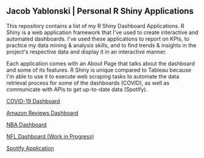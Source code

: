 ## Jacob Yablonski | Personal R Shiny Applications

This repository contains a list of my R Shiny Dashboard Applications.  R Shiny is a web application framework that I've used to create interactive and automated dashboards.  I've used these applications to report on KPIs, to practice my data mining & analysis skills, and to find trends & insights in the project's respective data and display it in an interactive manner.

Each application comes with an About Page that talks about the dashboard and some of its features.  R Shiny is unique compared to Tableau because I'm able to use it to execute web scraping tasks to automate the data retrieval process for some of the dashboards (COVID), as well as communicate with APIs to get up-to-date data (Spotify).  

[COVID-19 Dashboard](https://jyablonski.shinyapps.io/covid19)

[Amazon Reviews Dashboard](https://jyablonski.shinyapps.io/amazon-dashboard/)

[NBA Dashboard](https://jyablonski.shinyapps.io/nbadashboard/)

[NFL Dashboard (Work in Progress)](https://jyablonski.shinyapps.io/nfl_rshiny/)

[Spotify Application](https://jyablonski.shinyapps.io/spotify/)


